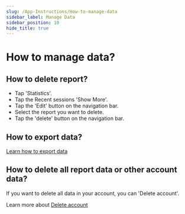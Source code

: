 ```yaml
---
slug: /App-Instructions/How-to-manage-data
sidebar_label: Manage Data
sidebar_position: 10
hide_title: true
---
```

# How to manage data?

## How to delete report?

* Tap 'Statistics'.
* Tap the Recent sessions 'Show More'.
* Tap the 'Edit' button on the navigation bar.
* Select the report you want to delete.
* Tap the 'delete' button on the navigation bar.

## How to export data?

[Learn how to export data](/App-Instructions/A-quick-guide-to-using-the-report-exported#how-to-export-all-raw-data-as-a-csv-file) 

## How to delete all report data or other account data?

If you want to delete all data in your account, you can 'Delete account'.

Learn more about [Delete account](/App-Instructions/How-to-delete-account)
